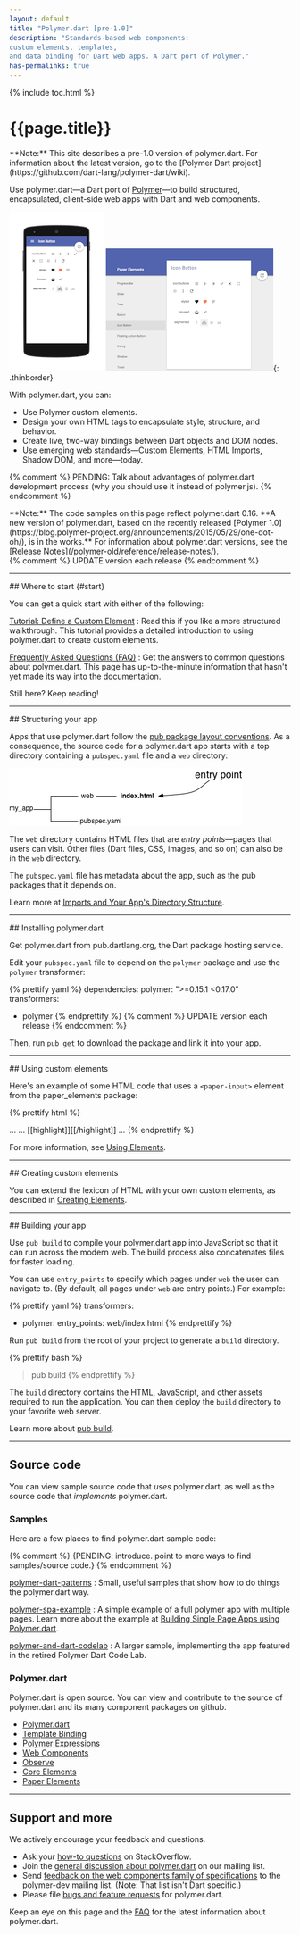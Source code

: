 ```yaml
---
layout: default
title: "Polymer.dart [pre-1.0]"
description: "Standards-based web components:
custom elements, templates,
and data binding for Dart web apps. A Dart port of Polymer."
has-permalinks: true
---
```


{% include toc.html %}

<h1>
  {{page.title}}
</h1>

<aside class="alert alert-warning" markdown="1">
**Note:**
This site describes a pre-1.0 version of polymer.dart.
For information about the latest version, go to the
[Polymer Dart project](https://github.com/dart-lang/polymer-dart/wiki).
</aside>

Use polymer.dart—a Dart port of [Polymer](http://www.polymer-project.org)—to
build structured, encapsulated, client-side web apps with Dart and
web components.

![Paper sampler on mobile](images/iconbutton-small.png)
![Paper sampler on desktop](images/iconbutton-big.png){: .thinborder}

With polymer.dart, you can:

* Use Polymer custom elements.
* Design your own HTML tags to encapsulate style, structure, and behavior.
* Create live, two-way bindings between Dart objects and DOM nodes.
* Use emerging web standards—Custom Elements, HTML Imports, Shadow DOM,
  and more—today.

{% comment %}
PENDING: Talk about advantages of polymer.dart development process
(why you should use it instead of polymer.js).
{% endcomment %}

<aside class="alert alert-info" markdown="1">
**Note:**
The code samples on this page reflect polymer.dart 0.16.
**A new version of polymer.dart, based on the recently released
[Polymer 1.0](https://blog.polymer-project.org/announcements/2015/05/29/one-dot-oh/),
is in the works.**
For information about polymer.dart versions, see the
[Release Notes](/polymer-old/reference/release-notes/).
</aside>
{% comment %}
UPDATE version each release
{% endcomment %}

<hr>
## Where to start {#start}

You can get a quick start with either of the following:

[Tutorial: Define a Custom Element](/docs/tutorials/polymer-intro/)
: Read this if you like a more structured walkthrough.
This tutorial provides a detailed introduction to using polymer.dart
to create custom elements.

[Frequently Asked Questions (FAQ)](faq.html)
: Get the answers to common questions about polymer.dart.
This page has up-to-the-minute information that
hasn't yet made its way into the documentation.

Still here? Keep reading!


<hr>
## Structuring your app

Apps that use polymer.dart follow the
[pub package layout conventions](/tools/pub/package-layout.html).
As a consequence, the source code for a polymer.dart app
starts with a top directory containing a
`pubspec.yaml` file and a `web` directory:

![app/pubspec.yaml, app/web/index.html](images/dir-simplest-structure.png)

The `web` directory contains HTML files that are
_entry points_—pages that users can visit.
Other files (Dart files, CSS, images, and so on)
can also be in the `web` directory.

The `pubspec.yaml` file has metadata about the app,
such as the pub packages that it depends on.

Learn more at
[Imports and Your App's Directory Structure](app-directories.html).

<hr>
## Installing polymer.dart

Get polymer.dart from pub.dartlang.org,
the Dart package hosting service.

Edit your `pubspec.yaml` file
to depend on the `polymer` package and
use the `polymer` transformer:

{% prettify yaml %}
dependencies:
  polymer: ">=0.15.1 <0.17.0"
transformers:
- polymer
{% endprettify %}
{% comment %}
UPDATE version each release
{% endcomment %}

Then, run `pub get` to download the package and link it into your app.


<hr>
## Using custom elements

Here's an example of some HTML code
that uses a `<paper-input>` element
from the paper_elements package:

<!-- from polymer/get_element/web/index.html -->
{% prettify html %}
<head>
  ...
  <link rel="import" href="[[highlight]]packages/paper_elements/paper_input.html[[/highlight]]">
  ...
</head>
<body unresolved>
  [[highlight]]<paper-input label="Type something..."></paper-input>[[/highlight]]
  ...
  <script type="application/dart">export 'package:polymer/init.dart';</script>
</body>
{% endprettify %}

For more information, see [Using Elements](using-elements/).


<hr>
## Creating custom elements

You can extend the lexicon of HTML with your own custom elements,
as described in
[Creating Elements](creating-elements/).


<hr>
## Building your app

Use `pub build` to compile your polymer.dart app into JavaScript so that
it can run across the modern web. The build process also concatenates files
for faster loading.

You can use `entry_points` to specify which pages under `web`
the user can navigate to.
(By default, all pages under `web` are entry points.)
For example:

{% prettify yaml %}
transformers:
- polymer:
    entry_points: web/index.html
{% endprettify %}

Run `pub build` from the root of your project to generate a `build`
directory.

{% prettify bash %}
> pub build
{% endprettify %}

The `build` directory contains the HTML, JavaScript, and other assets
required to run the application. You can then deploy the `build` directory
to your favorite web server.

Learn more about [pub build](/tools/pub/cmd/pub-build.html).


<hr>

## Source code

You can view sample source code that _uses_ polymer.dart,
as well as the source code that _implements_ polymer.dart.


### Samples

Here are a few places to find polymer.dart sample code:

{% comment %}
{PENDING: introduce. point to more ways to find samples/source code.}
{% endcomment %}

[polymer-dart-patterns](https://github.com/dart-lang/polymer-dart-patterns)
: Small, useful samples that show how to do things the polymer.dart way.

[polymer-spa-example](https://github.com/dart-lang/polymer-spa-example)
: A simple example of a full polymer app with multiple pages.
  Learn more about the example at [Building Single Page Apps using
  Polymer.dart](/polymer-old/spa/).

[polymer-and-dart-codelab](https://github.com/dart-lang/polymer-and-dart-codelab)
: A larger sample, implementing the app featured in the retired
Polymer Dart Code Lab.


### Polymer.dart

Polymer.dart is open source. You can view and contribute to the source of
polymer.dart and its many component packages on github.

  * [Polymer.dart](https://github.com/dart-lang/polymer-dart)
  * [Template Binding](https://github.com/dart-lang/template-binding)
  * [Polymer Expressions](https://github.com/dart-lang/polymer-expressions)
  * [Web Components](https://github.com/dart-lang/web-components)
  * [Observe](https://github.com/dart-lang/observe)
  * [Core Elements](https://github.com/dart-lang/core-elements)
  * [Paper Elements](https://github.com/dart-lang/paper-elements)

<hr>

## Support and more

We actively encourage your feedback and questions.

* Ask your [how-to questions][so] on StackOverflow.
* Join the [general discussion about polymer.dart][web-list] on our mailing
  list.
* Send [feedback on the web components family of specifications][polymer-dev-list]
  to the polymer-dev mailing list.
  (Note: That list isn't Dart specific.)
* Please file [bugs and feature requests][new-issue] for polymer.dart.

[so]: http://stackoverflow.com/tags/dart
[web-list]: https://groups.google.com/a/dartlang.org/forum/#!forum/web
[polymer-dev-list]: https://groups.google.com/forum/?fromgroups=#!forum/polymer-dev
[new-issue]: https://github.com/dart-lang/polymer-dart/issues/new

Keep an eye on this page and the [FAQ](faq.html)
for the latest information about polymer.dart.
